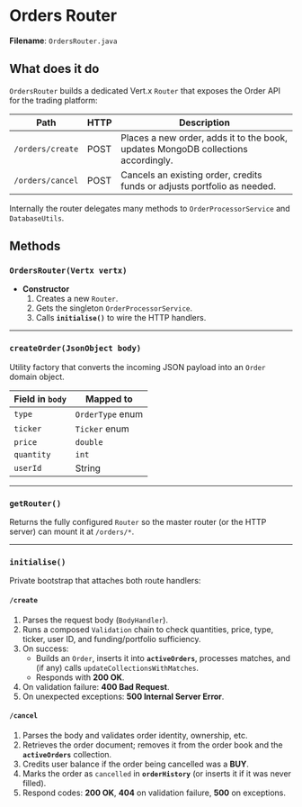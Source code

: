 # Orders Router

**Filename**: `OrdersRouter.java`

## What does it do

`OrdersRouter` builds a dedicated Vert.x `Router` that exposes the Order API for the trading platform:

| Path             | HTTP | Description                                                                       |
| ---------------- | ---- | --------------------------------------------------------------------------------- |
| `/orders/create` | POST | Places a new order, adds it to the book, updates MongoDB collections accordingly. |
| `/orders/cancel` | POST | Cancels an existing order, credits funds or adjusts portfolio as needed.          |

Internally the router delegates many methods to `OrderProcessorService` and `DatabaseUtils`.

## Methods

### `OrdersRouter(Vertx vertx)`

- **Constructor**
  1. Creates a new `Router`.
  2. Gets the singleton `OrderProcessorService`.
  3. Calls **`initialise()`** to wire the HTTP handlers.

---

### `createOrder(JsonObject body)`

Utility factory that converts the incoming JSON payload into an `Order` domain object.

| Field in `body` | Mapped to        |
| --------------- | ---------------- |
| `type`          | `OrderType` enum |
| `ticker`        | `Ticker` enum    |
| `price`         | `double`         |
| `quantity`      | `int`            |
| `userId`        | String           |

---

### `getRouter()`

Returns the fully configured `Router` so the master router (or the HTTP server) can mount it at `/orders/*`.

---

### `initialise()`

Private bootstrap that attaches both route handlers:

#### `/create`

1. Parses the request body (`BodyHandler`).
2. Runs a composed `Validation` chain to check quantities, price, type, ticker, user ID, and funding/portfolio sufficiency.
3. On success:
   - Builds an `Order`, inserts it into **`activeOrders`**, processes matches, and (if any) calls `updateCollectionsWithMatches`.
   - Responds with **200 OK**.
4. On validation failure: **400 Bad Request**.
5. On unexpected exceptions: **500 Internal Server Error**.

#### `/cancel`

1. Parses the body and validates order identity, ownership, etc.
2. Retrieves the order document; removes it from the order book and the **`activeOrders`** collection.
3. Credits user balance if the order being cancelled was a **BUY**.
4. Marks the order as `cancelled` in **`orderHistory`** (or inserts it if it was never filled).
5. Respond codes: **200 OK**, **404** on validation failure, **500** on exceptions.
